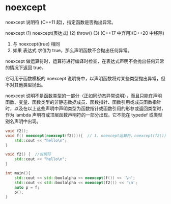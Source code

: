 # noexcept

noexcept 说明符 (C++11 起)，指定函数是否抛出异常。

noexcept	(1)	
noexcept(表达式)	(2)	
throw()	(3)	(C++17 中弃用)(C++20 中移除)

1) 与 noexcept(true) 相同
2) 如果 表达式 求值为 true，那么声明函数不会抛出任何异常。

noexcept 做运算符时，运算符进行编译时检查，在表达式声明不会抛出任何异常的情况下返回 true。

它可用于函数模板的 noexcept 说明符中，以声明函数将对某些类型抛出异常，但不对其他类型抛出。

noexcept 说明不是函数类型的一部分（正如同动态异常说明），而且只能在声明函数、变量、函数类型的非静态数据成员、函数指针、函数引用或成员函数指针时，以及在以上这些声明中声明类型为函数指针或函数引用的形参或返回类型时，作为 lambda 声明符或顶层函数声明符的一部分出现。它不能在 typedef 或类型别名声明中出现。
```cpp
void f2();
void f() noexcept(noexcept(f2())){  // 1. noexcept运算符，noexcept(f2()) 返回 false 2. noexcept(false)
    std::cout << "hello\n";
}

void f2() {  //说明符
    std::cout << "hello\n";
}

int main(){
    std::cout << std::boolalpha << noexcept(f()) << '\n';
    std::cout << std::boolalpha << noexcept(f2()) << '\n';
    auto p = f;
    p();
}

